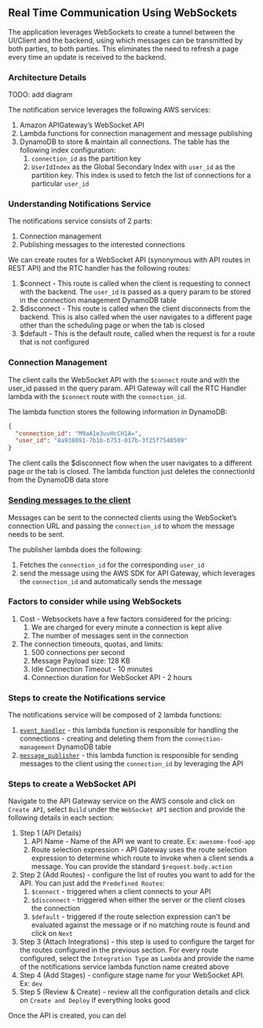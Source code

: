 ## Real Time Communication Using WebSockets

The application leverages WebSockets to create a tunnel between the UI/Client and the backend, using which messages can be transmitted by both parties, to both parties. This eliminates the need to refresh a page every time an update is received to the backend.

### Architecture Details

TODO: add diagram

The notification service leverages the following AWS services:

1. Amazon APIGateway’s WebSocket API
2. Lambda functions for connection management and message publishing
3. DynamoDB to store & maintain all connections. The table has the following index configuration:
   1. `connection_id` as the partition key
   2. `UserIdIndex` as the Global Secondary Index with `user_id` as the partition key. This index is used to fetch the list of connections for a particular `user_id`

### Understanding Notifications Service
The notifications service consists of 2 parts:

1. Connection management
2. Publishing messages to the interested connections

We can create routes for a WebSocket API (synonymous with API routes in REST API) and the RTC handler has the following routes:

1. $connect - This route is called when the client is requesting to connect with the backend. The `user_id` is passed as a query param to be stored in the connection management DynamoDB table
2. $disconnect - This route is called when the client disconnects from the backend. This is also called when the user navigates to a different page other than the scheduling page or when the tab is closed
3. $default - This is the default route, called when the request is for a route that is not configured

### Connection Management

The client calls the WebSocket API with the `$connect` route and with the user_id passed in the query param. API Gateway will call the RTC Handler lambda with the `$connect` route with the `connection_id`. 

The lambda function stores the following information in DynamoDB:

```json
{
  "connection_id": "M9aA1e3uvHcCH1A=",
  "user_id": "8a938091-7b1b-b753-017b-3f25f7540509"
}
```

The client calls the $disconnect flow when the user navigates to a different page or the tab is closed. The lambda function just deletes the connectionId from the DynamoDB data store

### [Sending messages to the client](https://docs.aws.amazon.com/apigateway/latest/developerguide/apigateway-websocket-api-data-from-backend.html)

Messages can be sent to the connected clients using the WebSocket’s connection URL and passing the `connection_id` to whom the message needs to be sent.

The publisher lambda does the following:
1. Fetches the `connection_id` for the corresponding `user_id`
2. send the message using the AWS SDK for API Gateway, which leverages the `connection_id` and automatically sends the message

### Factors to consider while using WebSockets

1. Cost - Websockets have a few factors considered for the pricing:
   1. We are charged for every minute a connection is kept alive
   2. The number of messages sent in the connection
2. The connection timeouts, quotas, and limits:
   1. 500 connections per second
   2. Message Payload size: 128 KB
   3. Idle Connection Timeout - 10 minutes
   4. Connection duration for WebSocket API	- 2 hours

### Steps to create the Notifications service

The notifications service will be composed of 2 lambda functions:
1. [`event_handler`](../WebsocketSetup/src/event_handler.py) - this lambda function is responsible for handling the connections - creating and deleting them from the `connection-management` DynamoDB table
2. [`message_publisher`](../WebsocketSetup/src/message_publisher.py) - this lambda function is responsible for sending messages to the client using the `connection_id` by leveraging the API 


### Steps to create a WebSocket API

Navigate to the API Gateway service on the AWS console and click on `Create API`, select `Build` under the `WebSocket API` section and provide the following details in each section:

1. Step 1 (API Details)
   1. API Name - Name of the API we want to create. Ex: `awesome-food-app`
   2. Route selection expression - API Gateway uses the route selection expression to determine which route to invoke when a client sends a message. You can provide the standard `$request.body.action`
2. Step 2 (Add Routes) - configure the list of routes you want to add for the API. You can just add the `Predefined Routes`:
   1. `$connect` - triggered when a client connects to your API
   2. `$disconnect` - triggered when either the server or the client closes the connection
   3. `$default` - triggered if the route selection expression can't be evaluated against the message or if no matching route is found
   and click on `Next`
3. Step 3 (Attach Integrations) - this step is used to configure the target for the routes configured in the previous section. For every route configured, select the `Integration Type` as `Lambda` and provide the name of the notifications service lambda function name created above
4. Step 4 (Add Stages) - configure stage name for your WebSocket API. Ex: `dev`
5. Step 5 (Review & Create) - review all the configuration details and click on `Create and Deploy` if everything looks good 

Once the API is created, you can del

   
